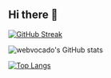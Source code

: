 ## Hi there 👋

[![GitHub Streak](https://streak-stats.demolab.com?user=webvocado&theme=merko&hide_border=true&locale=ko&date_format=j%20M%5B%20Y%5D)](https://git.io/streak-stats)

![webvocado's GitHub stats](https://github-readme-stats.vercel.app/api?username=webvocado&show_icons=true&theme=merko)

[![Top Langs](https://github-readme-stats.vercel.app/api/top-langs/?username=webvocado&layout=compact)](https://github.com/webvocado/github-readme-stats)
